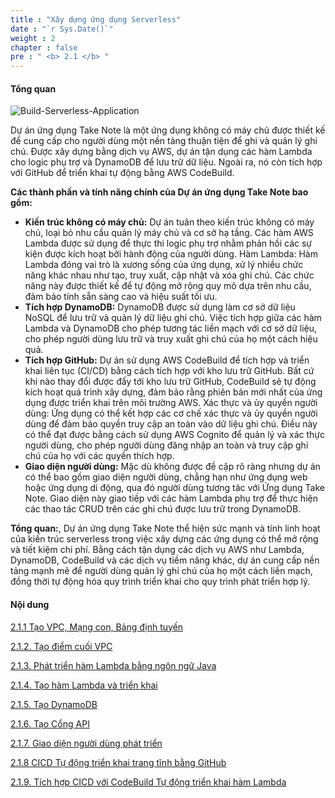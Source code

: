 ```yaml
---
title : "Xây dựng ứng dụng Serverless"
date : "`r Sys.Date()`"
weight : 2
chapter : false
pre : " <b> 2.1 </b> "
---
```



#### Tổng quan

![Build-Serverless-Application](/images/2/FJCAws.png?featherlight=false&width=50pc)

Dự án ứng dụng Take Note là một ứng dụng không có máy chủ được thiết kế để cung cấp cho người dùng một nền tảng thuận tiện để ghi và quản lý ghi chú. Được xây dựng bằng dịch vụ AWS, dự án tận dụng các hàm Lambda cho logic phụ trợ và DynamoDB để lưu trữ dữ liệu. Ngoài ra, nó còn tích hợp với GitHub để triển khai tự động bằng AWS CodeBuild.

**Các thành phần và tính năng chính của Dự án ứng dụng Take Note bao gồm:**

+ **Kiến trúc không có máy chủ:** Dự án tuân theo kiến trúc không có máy chủ, loại bỏ nhu cầu quản lý máy chủ và cơ sở hạ tầng. Các hàm AWS Lambda được sử dụng để thực thi logic phụ trợ nhằm phản hồi các sự kiện được kích hoạt bởi hành động của người dùng.
Hàm Lambda: Hàm Lambda đóng vai trò là xương sống của ứng dụng, xử lý nhiều chức năng khác nhau như tạo, truy xuất, cập nhật và xóa ghi chú. Các chức năng này được thiết kế để tự động mở rộng quy mô dựa trên nhu cầu, đảm bảo tính sẵn sàng cao và hiệu suất tối ưu.
+ **Tích hợp DynamoDB:** DynamoDB được sử dụng làm cơ sở dữ liệu NoSQL để lưu trữ và quản lý dữ liệu ghi chú. Việc tích hợp giữa các hàm Lambda và DynamoDB cho phép tương tác liền mạch với cơ sở dữ liệu, cho phép người dùng lưu trữ và truy xuất ghi chú của họ một cách hiệu quả.
+ **Tích hợp GitHub:** Dự án sử dụng AWS CodeBuild để tích hợp và triển khai liên tục (CI/CD) bằng cách tích hợp với kho lưu trữ GitHub. Bất cứ khi nào thay đổi được đẩy tới kho lưu trữ GitHub, CodeBuild sẽ tự động kích hoạt quá trình xây dựng, đảm bảo rằng phiên bản mới nhất của ứng dụng được triển khai trên môi trường AWS.
Xác thực và ủy quyền người dùng: Ứng dụng có thể kết hợp các cơ chế xác thực và ủy quyền người dùng để đảm bảo quyền truy cập an toàn vào dữ liệu ghi chú. Điều này có thể đạt được bằng cách sử dụng AWS Cognito để quản lý và xác thực người dùng, cho phép người dùng đăng nhập an toàn và truy cập ghi chú của họ với các quyền thích hợp.
+ **Giao diện người dùng:** Mặc dù không được đề cập rõ ràng nhưng dự án có thể bao gồm giao diện người dùng, chẳng hạn như ứng dụng web hoặc ứng dụng di động, qua đó người dùng tương tác với Ứng dụng Take Note. Giao diện này giao tiếp với các hàm Lambda phụ trợ để thực hiện các thao tác CRUD trên các ghi chú được lưu trữ trong DynamoDB.

**Tổng quan:**, Dự án ứng dụng Take Note thể hiện sức mạnh và tính linh hoạt của kiến trúc serverless trong việc xây dựng các ứng dụng có thể mở rộng và tiết kiệm chi phí. Bằng cách tận dụng các dịch vụ AWS như Lambda, DynamoDB, CodeBuild và các dịch vụ tiềm năng khác, dự án cung cấp nền tảng mạnh mẽ để người dùng quản lý ghi chú của họ một cách liền mạch, đồng thời tự động hóa quy trình triển khai cho quy trình phát triển hợp lý.

#### Nội dung

[2.1.1 Tạo VPC, Mạng con, Bảng định tuyến](2.1.1.-create-vpc-subnet-route-table/)

[2.1.2. Tạo điểm cuối VPC](2.1.2.-create-vpc-endpoint/)

[2.1.3. Phát triển hàm Lambda bằng ngôn ngữ Java](2.1.3.-develop-lambda-function-with-java-language/)

[2.1.4. Tạo hàm Lambda và triển khai](2.1.4.-create-lambda-function-and-deploy/)

[2.1.5. Tạo DynamoDB](2.1.5.-create-dynamodb/)

[2.1.6. Tạo Cổng API](2.1.6.-create-api-gateway/)

[2.1.7. Giao diện người dùng phát triển](2.1.7.-development-frontend/)

[2.1.8 CICD Tự động triển khai trang tĩnh bằng GitHub](2.1.8-cicd-auto-deploy-static-page-with-github/)

[2.1.9. Tích hợp CICD với CodeBuild Tự động triển khai hàm Lambda](2.1.9.-cicd-integration-with-codebuild-auto-deploy-lambda-function/)